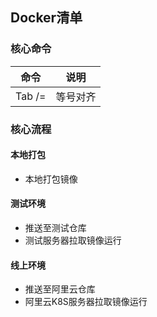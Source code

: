 
## Docker清单

### 核心命令
命令 | 说明
---|---
Tab /= | 等号对齐


### 核心流程

#### 本地打包
- 本地打包镜像

#### 测试环境
- 推送至测试仓库
- 测试服务器拉取镜像运行

#### 线上环境
- 推送至阿里云仓库
- 阿里云K8S服务器拉取镜像运行
